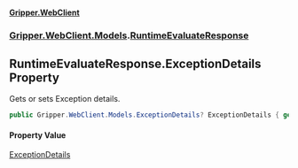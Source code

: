 #### [Gripper.WebClient](index 'index')
### [Gripper.WebClient.Models](Gripper_WebClient_Models 'Gripper.WebClient.Models').[RuntimeEvaluateResponse](Gripper_WebClient_Models_RuntimeEvaluateResponse 'Gripper.WebClient.Models.RuntimeEvaluateResponse')
## RuntimeEvaluateResponse.ExceptionDetails Property
Gets or sets Exception details.  
```csharp
public Gripper.WebClient.Models.ExceptionDetails? ExceptionDetails { get; set; }
```
#### Property Value
[ExceptionDetails](Gripper_WebClient_Models_ExceptionDetails 'Gripper.WebClient.Models.ExceptionDetails')
